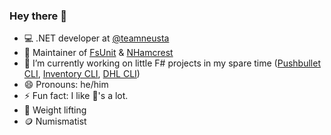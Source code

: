### Hey there 👋

- 💻 .NET developer at [@teamneusta](https://github.com/teamneusta)
- 🚧 Maintainer of [FsUnit](https://github.com/fsprojects/FsUnit) & [NHamcrest](https://github.com/nhamcrest/NHamcrest)
- 🔭 I’m currently working on little F# projects in my spare time ([Pushbullet CLI](https://github.com/CaptnCodr/pushbullet-cli), [Inventory CLI](https://github.com/CaptnCodr/inventory-cli), [DHL CLI](https://github.com/CaptnCodr/dhl-cli))
- 😄 Pronouns: he/him
- ⚡ Fun fact: I like 🥑's a lot.
- 💪 Weight lifting
- 🪙 Numismatist

<!--
**CaptnCodr/CaptnCodr** is a ✨ _special_ ✨ repository because its `README.md` (this file) appears on your GitHub profile.

Here are some ideas to get you started:

- 🌱 I’m currently learning ...
- 👯 I’m looking to collaborate on ...
- 🤔 I’m looking for help with ...
- 💬 Ask me about ...
- 📫 How to reach me: ...
-->
